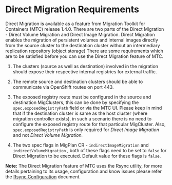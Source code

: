 # Direct Migration Requirements

Direct Migration is available as a feature from Migration Toolkit for Containers (MTC) release 1.4.0. There are two parts of the Direct Migration - Direct 
Volume Migration and Direct Image Migration. Direct Migration enables the migration of persistent volumes and internal
images directly from the source cluster to the destination cluster without an intermediary replication repository (object storage)
There are some requirements which are to be satisfied before you can use the Direct Migration feature of MTC.

1. The clusters (source as well as destination) involved in the migration should expose their respective internal registries
for external traffic.

2. The remote source and destination clusters should be able to communicate via OpenShift routes on port 443.

3. The exposed registry route must be configured in the source and destination MigClusters, this can be done by specifying
the `spec.exposedRegistryPath` field or via the MTC UI. Please keep in mind that if the destination cluster is same as the 
host cluster (where migration controller exists), in such a scenario there is no need to configure the exposed registry 
route for that particular MigCluster. Also, `spec.exposedRegistryPath` is only required for *Direct Image Migration* and not *Direct Volume Migration.*

4. The two spec flags in MigPlan CR - `indirectImageMigration` and `indirectVolumeMigration` , both of these flags need to
be set to `false` for Direct Migration to be executed. Default value for these flags is `false`.

**Note:** The Direct Migration feature of MTC uses the Rsync utility, for more details pertaining to its usage, configuration and
know issues please refer the [Rsync Configuration](usage/RsyncConfiguration.md) document.
